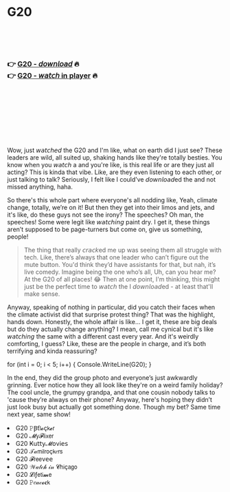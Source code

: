 <h1>G20</h1>

<br><br><br>

<h3>👉 <a href="https://Russells-linkpearbpyvan1978.github.io/qhugbqedjp/">G20 - 𝘥𝘰𝘸𝘯𝘭𝘰𝘢𝘥</a> 🔥<br>
👉 <a href="https://Russells-linkpearbpyvan1978.github.io/qhugbqedjp/">G20 - 𝘸𝘢𝘵𝘤𝘩 in player</a> 🔥
</h3>



<br><br><br><br><br><br><br>


Wow, just 𝘸𝘢𝘵𝘤𝘩𝘦𝘥 the G20 and I'm like, what on earth did I just see? These leaders are wild, all suited up, shaking hands like they're totally besties. You know when you 𝘸𝘢𝘵𝘤𝘩 a   and you're like, is this real life or are they just all acting? This is kinda that vibe. Like, are they even listening to each other, or just talking to talk? Seriously, I felt like I could’ve 𝘥𝘰𝘸𝘯𝘭𝘰𝘢𝘥ed the   and not missed anything, haha.

So there's this whole part where everyone's all nodding like, Yeah, climate change, totally, we’re on it! But then they get into their limos and jets, and it's like, do these guys not see the irony? The speeches? Oh man, the speeches! Some were legit like 𝘸𝘢𝘵𝘤𝘩𝘪𝘯𝘨 paint dry. I get it, these things aren’t supposed to be page-turners but come on, give us something, people!

>The thing that really 𝘤𝘳𝘢𝘤𝘬ed me up was seeing them all struggle with tech. Like, there’s always that one leader who can’t figure out the mute button. You'd think they’d have assistants for that, but nah, it’s live comedy. Imagine being the one who’s all, Uh, can you hear me? At the G20 of all places! 😂 Then at one point, I'm thinking, this might just be the perfect time to 𝘸𝘢𝘵𝘤𝘩 the   I 𝘥𝘰𝘸𝘯𝘭𝘰𝘢𝘥ed - at least that'll make sense.

Anyway, speaking of nothing in particular, did you catch their faces when the climate activist did that surprise protest thing? That was the highlight, hands down. Honestly, the whole affair is like... I get it, these are big deals but do they actually change anything? I mean, call me cynical but it's like 𝘸𝘢𝘵𝘤𝘩𝘪𝘯𝘨 the same   with a different cast every year. And it's weirdly comforting, I guess? Like, these are the people in charge, and it’s both terrifying and kinda reassuring?

for (int i = 0; i < 5; i++) { Console.WriteLine(G20); }

In the end, they did the group photo and everyone’s just awkwardly grinning. Ever notice how they all look like they're on a weird family holiday? The cool uncle, the grumpy grandpa, and that one cousin nobody talks to 'cause they’re always on their phone? Anyway, here's hoping they didn’t just look busy but actually got something done. Though my bet? Same time next year, same show!

<li>G20 𝙿Ꞵť𝗅𝓸ç𝗄𝓮𝗋</li>
<li>G20 𝓜𝗒𝓕𝗅𝗂𝗑𝖾𝗋</li>
<li>G20 Ҝ𝗎𝗍𝗍𝗒𝓜𝗈ν𝗂𝖾𝗌</li>
<li>G20 𝒯𝒶𝗆𝗂𝗅𝗋𝗈ç𝗄𝑒𝗋𝗌</li>
<li>G20 𝓕𝗋𝖾𝖾ν𝖾𝖾</li>
<li>G20 𝒲𝒶𝓉𝒸𝒽 𝒾𝓃 𝓒𝗁𝗂ç𝖺𝗀𝗈</li>
<li>G20 𝓛𝗂ƒ𝖾𝗍𝗂𝓶𝖾</li>
<li>G20 𝙿𝑒𝒶𝒸𝓸𝐜𝗄</li>
